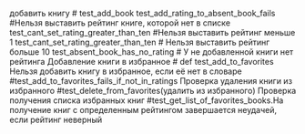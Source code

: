 добавить книгу  # test_add_book
test_add_rating_to_absent_book_fails #Нельзя выставить рейтинг книге, которой нет в списке
test_cant_set_rating_greater_than_ten #Нельзя выставить рейтинг меньше 1
test_cant_set_rating_greater_than_ten # Нельзя выставить рейтинг больше 10
test_absent_book_has_no_rating # У не добавленной книги нет рейтинга 
Добавление книги в избранное # def test_add_to_favorites
Нельзя добавить книгу в избранное, если её нет в словаре #test_add_to_favorites_fails_if_not_in_ratings
Проверка удаления книги из избранного #test_delete_from_favorites(удалить из избранного)
Проверка получения списка избранных книг #test_get_list_of_favorites_books.На получение книг с определенным рейтингом завершается неудачей, если рейтинг неверный  
